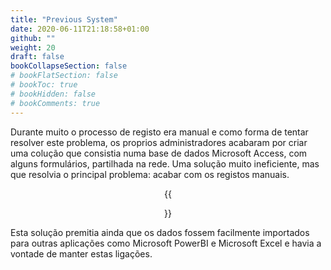 ```yaml
---
title: "Previous System"
date: 2020-06-11T21:18:58+01:00
github: ""
weight: 20
draft: false
bookCollapseSection: false
# bookFlatSection: false
# bookToc: true
# bookHidden: false
# bookComments: true
---
```


Durante muito o processo de registo era manual e como forma de tentar resolver este problema, os proprios administradores acabaram por criar uma colução que consistia numa base de dados Microsoft Access, com alguns formulários, partilhada na rede. Uma solução muito ineficiente, mas que resolvia o principal problema: acabar com os registos manuais.

<div align="center">
    {{<figure src="/images/projetos-academicos/licenciatura/projeto-estagio/01-app-antiga.png" caption="Ecrãs dos formulários da base de dados em Microsoft Access">}}
</div>

Esta solução premitia ainda que os dados fossem facilmente importados para outras aplicações como Microsoft PowerBI e Microsoft Excel e havia a vontade de manter estas ligações.